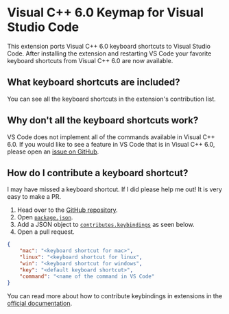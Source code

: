 # Visual C++ 6.0 Keymap for Visual Studio Code

This extension ports Visual C++ 6.0 keyboard shortcuts to Visual Studio Code. After installing the extension and restarting VS Code your favorite keyboard shortcuts from Visual C++ 6.0 are now available.

## What keyboard shortcuts are included?

You can see all the keyboard shortcuts in the extension's contribution list.

## Why don't all the keyboard shortcuts work?

VS Code does not implement all of the commands available in Visual C++ 6.0. If you would like to see a feature in VS Code that is in Visual C++ 6.0, please open an [issue on GitHub](https://github.com/Microsoft/vscode/issues/new).

## How do I contribute a keyboard shortcut?

I may have missed a keyboard shortcut. If I did please help me out! It is very easy to make a PR.

1. Head over to the [GitHub repository](https://github.com/sambhare/vscode-vc6-keybindings).
2. Open [`package.json`](https://github.com/sambhare/vscode-vc6-keybindings/blob/master/package.json).
3. Add a JSON object to [`contributes.keybindings`](https://github.com/sambhare/vscode-vc6-keybindingss/blob/master/package.json#L26) as seen below.
4. Open a pull request.

```json
{
    "mac": "<keyboard shortcut for mac>",
    "linux": "<keyboard shortcut for linux",
    "win": "<keyboard shortcut for windows",
    "key": "<default keyboard shortcut>",
    "command": "<name of the command in VS Code"
}
```

You can read more about how to contribute keybindings in extensions in the [official documentation](http://code.visualstudio.com/docs/extensionAPI/extension-points#_contributeskeybindings).
